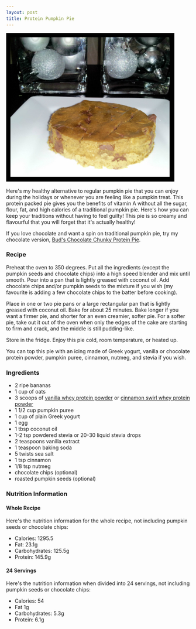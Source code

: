 ```yaml
---
layout: post
title: Protein Pumpkin Pie
---
```


![Protein Pumpkin Pie](/images/protein_pumpkin_pie.jpg)

Here's my healthy alternative to regular pumpkin pie that you can enjoy during the holidays or whenever you are feeling like a pumpkin treat. This protein packed pie gives you the benefits of vitamin A without all the sugar, flour, fat, and high calories of a traditional pumpkin pie. Here's how you can keep your traditions without having to feel guilty! This pie is so creamy and flavourful that you will forget that it's actually healthy! 

If you love chocolate and want a spin on traditional pumpkin pie, try my chocolate version, [Bud's Chocolate Chunky Protein Pie](http://teri-lynn.ca/2014/11/12/bud's-chocolate-chunky-pumpkin-pie/).

### Recipe
Preheat the oven to 350 degrees. Put all the ingredients (except the pumpkin seeds and chocolate chips) into a high speed blender and mix until smooth. Pour into a pan that is lightly greased with coconut oil. Add chocolate chips and/or pumpkin seeds to the mixture if you wish (my favourite is adding a few chocolate chips to the batter before cooking). 

Place in one or two pie pans or a large rectangular pan that is lightly greased with coconut oil. Bake for about 25 minutes. Bake longer if you want a firmer pie, and shorter for an even creamier, softer pie. For a softer pie, take out it out of the oven when only the edges of the cake are starting to firm and crack, and the middle is still pudding-like.

Store in the fridge. Enjoy this pie cold, room temperature, or heated up. 

You can top this pie with an icing made of Greek yogurt, vanilla or chocolate protein powder, pumpkin puree, cinnamon, nutmeg, and stevia if you wish. 

### Ingredients 
- 2 ripe bananas
- 1 cup of oats
- 3 scoops of [vanilla whey protein powder](http://halfwhey.com/) or [cinnamon swirl whey protein powder](http://halfwhey.com/products/205)
- 1 1/2 cup pumpkin puree 
- 1 cup of plain Greek yogurt
- 1 egg 
- 1 tbsp coconut oil
- 1-2 tsp powdered stevia or 20-30 liquid stevia drops 
- 2 teaspoons vanilla extract
- 1 teaspoon baking soda
- 5 twists sea salt
- 1 tsp cinnamon 
- 1/8 tsp nutmeg
- chocolate chips (optional)
- roasted pumpkin seeds (optional) 

### Nutrition Information

#### Whole Recipe
Here's the nutrition information for the whole recipe, not including pumpkin seeds or chocolate chips:

- Calories: 1295.5  
- Fat: 23.1g
- Carbohydrates: 125.5g
- Protein: 145.9g 

#### 24 Servings 
Here's the nutrition information when divided into 24 servings, not including pumpkin seeds or chocolate chips:

- Calories: 54
- Fat 1g
- Carbohydrates: 5.3g
- Protein: 6.1g 
 
